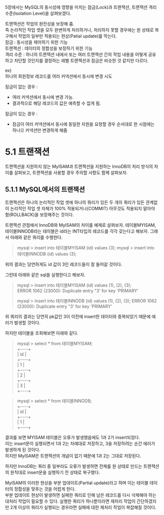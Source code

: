 5장에서는 MySQL의 동시성에 영향을 미치는 잠금(Lock)과 트랜잭션, 트랜잭션 격리 수준(Isolation Level)을 살펴보겠다.

트랜잭션은 작업의 완전성을 보장해 줌.  
즉 논리적인 작업 셋을 모두 완변하게 처리하거나, 처리하지 못할 경우에는 원 상태로 복구해서 작업의 일부만 적용되는 현상(Patial update)를 막는다.  
잠금 : 동시성을 제어하기 위한 기능  
트랜잭션 : 데이터의 정합성을 보장하기 위한 기능  
격리 수준 : 하나의 트랜잭션 내에서 또는 여러 트랜잭션 간의 작업 내용을 어떻게 공유하고 차단할 것인지를 결정하는 레벨
트랜잭션과 잠금은 비슷한 것 같지만 다르다.

ex)  
하나의 회원정보 레코드를 여러 커넥션에서 동시에 변경 시도

잠금이 없는 경우 :

- 여러 커넥션에서 동시에 변경 가능.
- 결과적으로 해당 레코드의 값은 예측할 수 없게 됨.

잠금이 있는 경우 :

- 잠금이 여러 커넥션에서 동시에 동일한 자원을 요청할 경우 순서대로 한 시점에는 하나으 커넥션만 변경하게 해줌

# 5.1 트랜잭션

트랜잭션을 지원하지 않는 MyISAM과 트랜잭션을 지원하는 InnoDB의 처리 방식의 차이를 살펴보고, 트랜잭션을 사용할 경우 주의할 사항도 함께 살펴보자.

## 5.1.1 MySQL에서의 트랜잭션

트랜잭션은 하나의 논리적인 작업 셋에 하나의 쿼리가 있든 두 개의 쿼리가 있든 관계없이 논리적인 작업 셋 자체가 100% 적용되거나(COMMIT) 아무것도 적용되지 말아야 함(ROLLBACK)을 보장해주는 것이다.

트랜잭션 관점에서 InnoDB와 MyISAM의 차이를 예제로 살펴보자.
테이블MYISAM, 테이블INNODB라는 테이블은 id라는 INT타입의 레코드를 각각 갖는다고 해보자.
그래서 아래와 같은 쿼리를 수행한다.

> mysql > insert into 테이블MYISAM (id) values (3);
> mysql > insert into 테이블INNODB (id) values (3);

위의 결과는 당연하게도 id 값이 3인 레코드들이 잘 들어갈 것이다.

그런데 아래와 같은 sql을 실행한다고 해보자.

> mysql > insert into 테이블MYISAM (id) values (1), (2), (3);  
> ERROR 1062 (23000): Duplicate entry "3' for key 'PRIMARY'
>
> mysql > insert into 테이블INNODB (id) values (1), (2), (3);
> ERROR 1062 (23000): Duplicate entry "3' for key 'PRIMARY'

위 쿼리의 결과는 당연히 pk값인 3이 이전에 insert한 데이터와 중복되었기 때문에 에러가 발생할 것이다.

하지만 테이블을 조회해보면 아래와 같다.

> mysql > select \* from 테이블MYISAM;  
> +----+  
> | id |  
> +----+  
> | 1 |  
> +----+  
> | 2 |  
> +----+  
> | 3 |  
> +----+

> mysql > select \* from 테이블INNODB;  
> +----+  
> | id |  
> +----+  
> | 1 |  
> +----+

결과를 보면 MYISAM 테이블은 오류가 발생했음에도 1과 2가 insert되었다.  
이는 insert문이 실행되면서 1과 2는 차례대로 저장하고, 3을 저장하려는 순간 에러가 발생하게 된 것이다.  
하지만 MyISAM은 트랜잭션의 개념이 없기 때문에 1과 2는 그대로 저장된다.

하지만 InnoDB는 쿼리 중 일부라도 오류가 발생하면 전체를 원 상태로 만드는 트랜잭션의 원칙대로 insert문을 실행하기 전 상태로 복구했다.

MyISAM의 이러한 현상을 부분 업데이트(Partial update)라고 하며 이는 테이블 데이터의 정합성을 맞추는 것을 어렵게 한다.  
부분 업데이트 현상이 발생하면 실패한 쿼리로 인해 남은 레코드를 다시 삭제해야 하는 대처리 작업이 필요할 수 있다. 실행한 쿼리가 하나뿐이라면 재처리 작업이 간단하겠지만 2개 이상의 쿼리가 실행되는 경우라면 실패에 대한 재처리 작업이 복잡해질 것이다.
